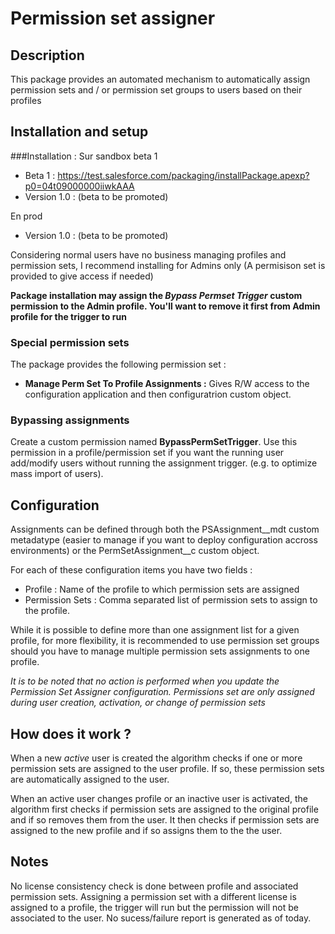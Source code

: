 # Permission set assigner

## Description

This package provides an automated mechanism to automatically assign permission sets and / or permission set groups to users based on their profiles

## Installation and setup

###Installation : 
Sur sandbox beta 1
- Beta 1 : https://test.salesforce.com/packaging/installPackage.apexp?p0=04t09000000iiwkAAA
- Version 1.0 : (beta to be promoted)

En prod
- Version 1.0 : (beta to be promoted)

Considering normal users have no business managing profiles and permission sets, I recommend installing for Admins only (A permisison set is provided to give access if needed)

**Package installation may assign the _Bypass Permset Trigger_ custom permission to the Admin profile. You'll want to remove it first from Admin profile for the trigger to run**

### Special permission sets

The package provides the following permission set :

- **Manage Perm Set To Profile Assignments :** Gives R/W access to the configuration application and then configuratrion custom object.


### Bypassing assignments 
Create a custom permission named **BypassPermSetTrigger**.
Use this permission in a profile/permission set if you want the running user add/modify users without running the assignment trigger. (e.g. to optimize mass import of users). 


## Configuration

Assignments can be defined through both the PSAssignment__mdt custom metadatype (easier to manage if you want to deploy configuration accross environments) or the PermSetAssignment__c custom object. 

For each of these configuration items you have two fields :
- Profile : Name of the profile to which permission sets are assigned
- Permission Sets : Comma separated list of permission sets to assign to the profile.

While it is possible to define more than one assignment list for a given profile, for more flexibility, it is recommended to use permission set groups should you have to manage multiple permission sets assignments to one profile. 

*It is to be noted that no action is performed when you update the Permission Set Assigner configuration. Permissions set are only assigned during user creation, activation, or change of permission sets*


## How does it work ?

When a new *active* user is created the algorithm checks if one or more permission sets are assigned to the user profile. If so, these permission sets are automatically assigned to the user.

When an active user changes profile or an inactive user is activated, the algorithm first checks if permission sets are assigned to the original profile and if so removes them from the user.
It then checks if permission sets are assigned to the new profile and if so assigns them to the the user. 

## Notes

No license consistency check is done between profile and associated permission sets. Assigning a permission set with a different license is assigned to a profile, the trigger will run but the permission will not be associated to the user.
No sucess/failure report is generated as of today.


